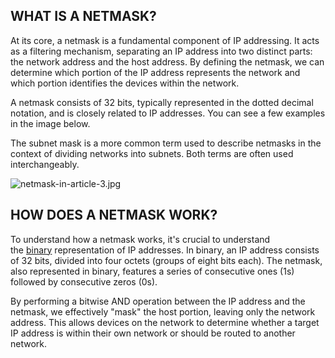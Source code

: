 
## WHAT IS A NETMASK?

At its core, a netmask is a fundamental component of IP addressing. It acts as a filtering mechanism, separating an IP address into two distinct parts: the network address and the host address. By defining the netmask, we can determine which portion of the IP address represents the network and which portion identifies the devices within the network.

A netmask consists of 32 bits, typically represented in the dotted decimal notation, and is closely related to IP addresses. You can see a few examples in the image below.

The subnet mask is a more common term used to describe netmasks in the context of dividing networks into subnets. Both terms are often used interchangeably.

![netmask-in-article-3.jpg](https://teltonika-networks.com/cdn/extras/18115/netmask-in-article-3-840xAuto.webp)

## HOW DOES A NETMASK WORK?

To understand how a netmask works, it's crucial to understand the [binary](https://en.wikipedia.org/wiki/Binary_number) representation of IP addresses. In binary, an IP address consists of 32 bits, divided into four octets (groups of eight bits each). The netmask, also represented in binary, features a series of consecutive ones (1s) followed by consecutive zeros (0s).

By performing a bitwise AND operation between the IP address and the netmask, we effectively "mask" the host portion, leaving only the network address. This allows devices on the network to determine whether a target IP address is within their own network or should be routed to another network.